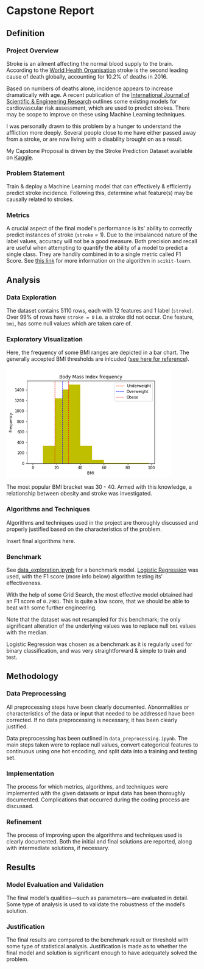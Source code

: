 # Capstone Report

## Definition

### Project Overview

Stroke is an ailment affecting the normal blood supply to the brain. According to the [World Health Organisation](https://www.who.int/bulletin/volumes/94/9/16-181636/en/) stroke is the second leading cause of death globally, accounting for 10.2% of deaths in 2016.

Based on numbers of deaths alone, incidence appears to increase dramatically with age. A recent publication of the [International Journal of Scientific & Engineering Research](https://www.ijser.org/researchpaper/Stroke-Prediction-Models-A-Systematic-Review.pdf) outlines some existing models for cardiovascular risk assessment, which are used to predict strokes. There may be scope to improve on these using Machine Learning techniques.

I was personally drawn to this problem by a hunger to understand the affliction more deeply. Several people close to me have either passed away from a stroke, or are now living with a disability brought on as a result.

My Capstone Proposal is driven by the Stroke Prediction Dataset available on [Kaggle](https://www.kaggle.com/fedesoriano/stroke-prediction-dataset).

### Problem Statement

Train & deploy a Machine Learning model that can effectively & efficiently predict stroke incidence. Following this, determine what feature(s) may be causally related to strokes.

### Metrics

A crucial aspect of the final model's performance is its' ability to correctly predict instances of stroke (`stroke` = 1). Due to the imbalanced nature of the label values, accuracy will not be a good measure. Both precision and recall are useful when attempting to quantify the ability of a model to predict a single class. They are handily combined in to a single metric called F1 Score. See [this link](https://scikit-learn.org/stable/modules/generated/sklearn.metrics.f1_score.html) for more information on the algorithm in `scikit-learn`.

## Analysis

### Data Exploration

The dataset contains 5110 rows, each with 12 features and 1 label (`stroke`). Over 99% of rows have `stroke = 0` i.e. a stroke did not occur. One feature, `bmi`, has some null values which are taken care of.

### Exploratory Visualization

Here, the frequency of some BMI ranges are depicted in a bar chart. The generally accepted BMI thresholds are inlcuded ([see here for reference](https://www.nhlbi.nih.gov/health/educational/lose_wt/BMI/bmi_dis.htm)).

![BMI frequencies](images/bmi_hist.png)

The most popular BMI bracket was 30 - 40. Armed with this knowledge, a relationship between obesity and stroke was investigated.

### Algorithms and Techniques

Algorithms and techniques used in the project are thoroughly discussed and properly justified based on the characteristics of the problem.

Insert final algorithms here.

### Benchmark

See [data_exploration.ipynb](data_exploration.ipynb) for a benchmark model. [Logistic Regression](https://scikit-learn.org/stable/modules/generated/sklearn.linear_model.LogisticRegression.html) was used, with the F1 score (more info below) algorithm testing its' effectiveness.

With the help of some Grid Search, the most effective model obtained had an F1 score of `0.2981`. This is quite a low score, that we should be able to beat with some further engineering.

Note that the dataset was not resampled for this benchmark; the only significant alteration of the underlying values was to replace null `bmi` values with the median.

Logistic Regression was chosen as a benchmark as it is regularly used for binary classification, and was very straightforward & simple to train and test.

## Methodology

### Data Preprocessing

All preprocessing steps have been clearly documented. Abnormalities or characteristics of the data or input that needed to be addressed have been corrected. If no data preprocessing is necessary, it has been clearly justified.

Data preprocessing has been outlined in `data_preprocessing.ipynb`. The main steps taken were to replace null values, convert categorical features to continuous using one hot encoding, and split data into a training and testing set.

### Implementation

The process for which metrics, algorithms, and techniques were implemented with the given datasets or input data has been thoroughly documented. Complications that occurred during the coding process are discussed.

### Refinement

The process of improving upon the algorithms and techniques used is clearly documented. Both the initial and final solutions are reported, along with intermediate solutions, if necessary.

## Results

### Model Evaluation and Validation

The final model’s qualities—such as parameters—are evaluated in detail. Some type of analysis is used to validate the robustness of the model’s solution.

### Justification

The final results are compared to the benchmark result or threshold with some type of statistical analysis. Justification is made as to whether the final model and solution is significant enough to have adequately solved the problem.
